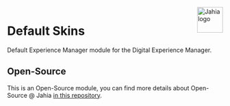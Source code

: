 <a href="https://www.jahia.com/">
    <img src="https://www.jahia.com/modules/jahiacom-templates/images/jahia-3x.png" alt="Jahia logo" title="Jahia" align="right" height="60" />
</a>

Default Skins
======================
Default Experience Manager module for the Digital Experience Manager.

## Open-Source

This is an Open-Source module, you can find more details about Open-Source @ Jahia [in this repository](https://github.com/Jahia/open-source).
